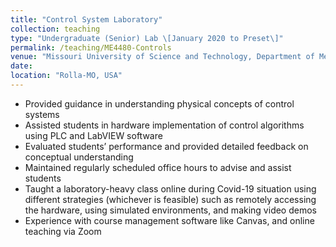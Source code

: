 ```yaml
---
title: "Control System Laboratory"
collection: teaching
type: "Undergraduate (Senior) Lab \[January 2020 to Preset\]"
permalink: /teaching/ME4480-Controls
venue: "Missouri University of Science and Technology, Department of Mechanical and Aerospace engineering"
date:
location: "Rolla-MO, USA"
---
```


* Provided guidance in understanding physical concepts of control systems
* Assisted students in hardware implementation of control algorithms using PLC and LabVIEW software
* Evaluated students’ performance and provided detailed feedback on conceptual understanding
* Maintained regularly scheduled office hours to advise and assist students
* Taught a laboratory-heavy class online during Covid-19 situation using different strategies (whichever is feasible) such as remotely accessing the hardware, using simulated environments, and making video demos
* Experience with course management software like Canvas, and online teaching via Zoom
